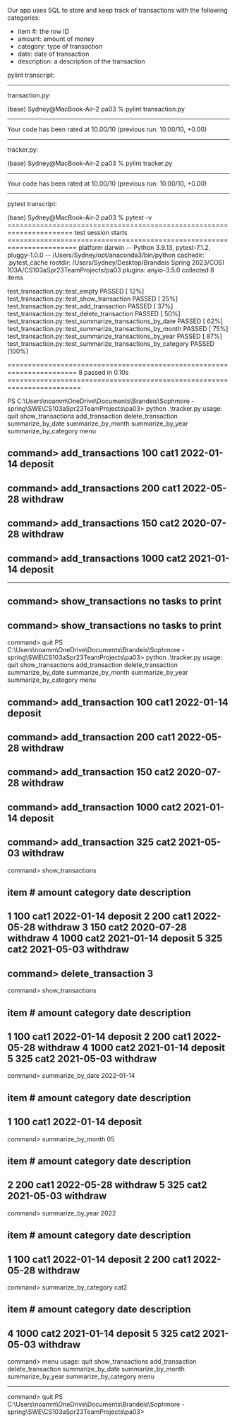 Our app uses SQL to store and keep track of transactions with the following categories:
* item #: the row ID
* amount: amount of money 
* category: type of transaction
* date: date of transaction
* description: a description of the transaction

pylint transcript:
_______
transaction.py:

(base) Sydney@MacBook-Air-2 pa03 % pylint transaction.py

--------------------------------------------------------------------
Your code has been rated at 10.00/10 (previous run: 10.00/10, +0.00)


_______
tracker.py:

(base) Sydney@MacBook-Air-2 pa03 % pylint tracker.py

--------------------------------------------------------------------
Your code has been rated at 10.00/10 (previous run: 10.00/10, +0.00)

____

pytest transcript:


(base) Sydney@MacBook-Air-2 pa03 % pytest -v
====================================================================== test session starts =======================================================================
platform darwin -- Python 3.9.13, pytest-7.1.2, pluggy-1.0.0 -- /Users/Sydney/opt/anaconda3/bin/python
cachedir: .pytest_cache
rootdir: /Users/Sydney/Desktop/Brandeis Spring 2023/COSI 103A/CS103aSpr23TeamProjects/pa03
plugins: anyio-3.5.0
collected 8 items                                                                                                                                                

test_transaction.py::test_empty PASSED                                                                                                                     [ 12%]
test_transaction.py::test_show_transaction PASSED                                                                                                          [ 25%]
test_transaction.py::test_add_transaction PASSED                                                                                                           [ 37%]
test_transaction.py::test_delete_transaction PASSED                                                                                                        [ 50%]
test_transaction.py::test_summarize_transactions_by_date PASSED                                                                                            [ 62%]
test_transaction.py::test_summarize_transactions_by_month PASSED                                                                                           [ 75%]
test_transaction.py::test_summarize_transactions_by_year PASSED                                                                                            [ 87%]
test_transaction.py::test_summarize_transactions_by_category PASSED                                                                                        [100%]

======================================================================= 8 passed in 0.10s ========================================================================

PS C:\Users\noamm\OneDrive\Documents\Brandeis\Sophmore - spring\SWE\CS103aSpr23TeamProjects\pa03> python .\tracker.py
usage:
            quit
            show_transactions
            add_transaction <amount> <category> <YYYY-MM-DD> <description>
            delete_transaction <rowID>
            summarize_by_date <date>
            summarize_by_month <month>
            summarize_by_year <year>
            summarize_by_category <category>
            menu

command> add_transactions 100 cat1 2022-01-14 deposit
------------------------------------------------------------

command> add_transactions 200 cat1 2022-05-28 withdraw 
------------------------------------------------------------

command> add_transactions 150 cat2 2020-07-28 withdraw 
------------------------------------------------------------

command> add_transactions 1000 cat2 2021-01-14 deposit 
------------------------------------------------------------

------------------------------------------------------------

command> show_transactions
no tasks to print
------------------------------------------------------------

command> show_transactions
no tasks to print
------------------------------------------------------------

command> quit
PS C:\Users\noamm\OneDrive\Documents\Brandeis\Sophmore - spring\SWE\CS103aSpr23TeamProjects\pa03> python .\tracker.py
usage:
            quit
            show_transactions
            add_transaction <amount> <category> <YYYY-MM-DD> <description>
            delete_transaction <rowID>
            summarize_by_date <date>
            summarize_by_month <month>
            summarize_by_year <year>
            summarize_by_category <category>
            menu

command> add_transaction 100 cat1 2022-01-14 deposit  
------------------------------------------------------------

command> add_transaction 200 cat1 2022-05-28 withdraw  
------------------------------------------------------------

command> add_transaction 150 cat2 2020-07-28 withdraw  
------------------------------------------------------------

command> add_transaction 1000 cat2 2021-01-14 deposit  
------------------------------------------------------------

command> add_transaction 325 cat2 2021-05-03 withdraw  
------------------------------------------------------------

command> show_transactions


item #     amount     category   date            description
------------------------------------------------------------
1          100        cat1       2022-01-14      deposit
2          200        cat1       2022-05-28      withdraw
3          150        cat2       2020-07-28      withdraw
4          1000       cat2       2021-01-14      deposit
5          325        cat2       2021-05-03      withdraw
------------------------------------------------------------

command> delete_transaction 3
------------------------------------------------------------

command> show_transactions    


item #     amount     category   date            description
------------------------------------------------------------
1          100        cat1       2022-01-14      deposit
2          200        cat1       2022-05-28      withdraw
4          1000       cat2       2021-01-14      deposit
5          325        cat2       2021-05-03      withdraw
------------------------------------------------------------

command> summarize_by_date 2022-01-14


item #     amount     category   date            description
------------------------------------------------------------
1          100        cat1       2022-01-14      deposit
------------------------------------------------------------

command> summarize_by_month 05       


item #     amount     category   date            description
------------------------------------------------------------
2          200        cat1       2022-05-28      withdraw
5          325        cat2       2021-05-03      withdraw
------------------------------------------------------------

command> summarize_by_year 2022


item #     amount     category   date            description
------------------------------------------------------------
1          100        cat1       2022-01-14      deposit
2          200        cat1       2022-05-28      withdraw
------------------------------------------------------------

command> summarize_by_category cat2


item #     amount     category   date            description
------------------------------------------------------------
4          1000       cat2       2021-01-14      deposit
5          325        cat2       2021-05-03      withdraw
------------------------------------------------------------

command> menu
usage:
            quit
            show_transactions
            add_transaction <amount> <category> <YYYY-MM-DD> <description>
            delete_transaction <rowID>
            summarize_by_date <date>
            summarize_by_month <month>
            summarize_by_year <year>
            summarize_by_category <category>
            menu

------------------------------------------------------------

command> quit
PS C:\Users\noamm\OneDrive\Documents\Brandeis\Sophmore - spring\SWE\CS103aSpr23TeamProjects\pa03> 